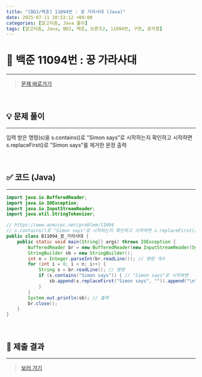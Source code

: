 ```yaml
---
title: "[BOJ/백준] 11094번 : 꿍 가라사대 (Java)"
date: 2025-07-11 20:53:12 +09:00
categories: [알고리즘, Java 풀이]
tags: [알고리즘, Java, BOJ, 백준, 브론즈2, 11094번, 구현, 문자열]
---
```


<!-- ========================================================================== -->

# 📘 백준 11094번 : 꿍 가라사대 

---

> [문제 바로가기](https://www.acmicpc.net/problem/11094)

<br>

<!-- ========================================================================== -->

## 💡 문제 풀이

---

입력 받은 명령(s)을 s.contains()로 "Simon says"로 시작하는지 확인하고 시작하면 s.replaceFirst()로 "Simon says"를 제거한 문장 출력

<br>

<!-- ========================================================================== -->

## ✅ 코드 (Java)

---

```java
import java.io.BufferedReader;
import java.io.IOException;
import java.io.InputStreamReader;
import java.util.StringTokenizer;

// https://www.acmicpc.net/problem/11094
// s.contains()로 "Simon says"로 시작하는지 확인하고 시작하면 s.replaceFirst()로 "Simon says"를 제거한 문장 출력
public class B11094_꿍_가라사대 {
	public static void main(String[] args) throws IOException {
		BufferedReader br = new BufferedReader(new InputStreamReader(System.in));
		StringBuilder sb = new StringBuilder();
		int n = Integer.parseInt(br.readLine()); // 명령 개수
		for (int i = 0; i < n; i++) {
			String s = br.readLine(); // 명령
			if (s.contains("Simon says")) { // "Simon says"로 시작하면
				sb.append(s.replaceFirst("Simon says", "")).append("\n"); // 뒤에 문장 출력 저장
			}
		}
		System.out.println(sb); // 출력
		br.close();
	}
}
```

<br>

<!-- ========================================================================== -->

## 💾 제출 결과

---

> [보러 가기](https://www.acmicpc.net/status?from_mine=1&problem_id=11094&user_id=juyn2000)

<br>

<!-- ========================================================================== -->

<!-- ## 🧩 새롭게 알게 된 점

---



<br> -->

<!-- ========================================================================== -->

<!--

## 🔗 참고한 자료

---

- []()

- []()

<br>
-->
